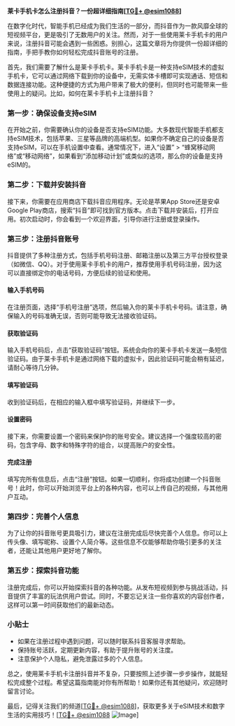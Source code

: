 **莱卡手机卡怎么注册抖音？一份超详细指南[[TG💪+ @esim1088](https://t.me/s/esim1088)]**

在数字化时代，智能手机已经成为我们生活的一部分，而抖音作为一款风靡全球的短视频平台，更是吸引了无数用户的关注。然而，对于一些使用莱卡手机卡的用户来说，注册抖音可能会遇到一些困惑。别担心，这篇文章将为你提供一份超详细的指南，手把手教你如何轻松完成抖音账号的注册。

首先，我们需要了解什么是莱卡手机卡。莱卡手机卡是一种支持eSIM技术的虚拟手机卡，它可以通过网络下载到你的设备中，无需实体卡槽即可实现通话、短信和数据连接功能。这种便捷的方式为用户带来了极大的便利，但同时也可能带来一些使用上的疑问。比如，如何在莱卡手机卡上注册抖音？

### 第一步：确保设备支持eSIM

在开始之前，你需要确认你的设备是否支持eSIM功能。大多数现代智能手机都支持eSIM技术，包括苹果、三星等品牌的高端机型。如果你不确定自己的设备是否支持eSIM，可以在手机设置中查看。通常情况下，进入“设置” > “蜂窝移动网络”或“移动网络”，如果看到“添加移动计划”或类似的选项，那么你的设备是支持eSIM的。

### 第二步：下载并安装抖音

接下来，你需要在应用商店下载抖音应用程序。无论是苹果App Store还是安卓Google Play商店，搜索“抖音”即可找到官方版本。点击下载并安装后，打开应用。初次启动时，你会看到一个欢迎界面，引导你进行注册或登录操作。

### 第三步：注册抖音账号

抖音提供了多种注册方式，包括手机号码注册、邮箱注册以及第三方平台授权登录（如微信、QQ）。对于使用莱卡手机卡的用户，推荐使用手机号码注册，因为这可以直接绑定你的电话号码，方便后续的验证和使用。

#### 输入手机号码

在注册页面，选择“手机号注册”选项，然后输入你的莱卡手机卡号码。请注意，确保输入的号码准确无误，否则可能导致无法接收验证码。

#### 获取验证码

输入手机号码后，点击“获取验证码”按钮。系统会向你的莱卡手机卡发送一条短信验证码。由于莱卡手机卡是通过网络下载的虚拟卡，因此验证码可能会稍有延迟，请耐心等待几分钟。

#### 填写验证码

收到验证码后，在相应的输入框中填写验证码，并继续下一步。

#### 设置密码

接下来，你需要设置一个密码来保护你的账号安全。建议选择一个强度较高的密码，包含字母、数字和特殊字符的组合，以提高账户的安全性。

#### 完成注册

填写完所有信息后，点击“注册”按钮。如果一切顺利，你将成功创建一个抖音账号！此时，你可以开始浏览平台上的各种内容，也可以上传自己的视频，与其他用户互动。

### 第四步：完善个人信息

为了让你的抖音账号更具吸引力，建议在注册完成后尽快完善个人信息。你可以上传头像、填写昵称、设置个人简介等。这些信息不仅能够帮助你吸引更多的关注者，还能让其他用户更好地了解你。

### 第五步：探索抖音功能

注册完成后，你可以开始探索抖音的各种功能。从发布短视频到参与挑战活动，抖音提供了丰富的玩法供用户尝试。同时，不要忘记关注一些你喜欢的内容创作者，这样可以第一时间获取他们的最新动态。

### 小贴士

- 如果在注册过程中遇到问题，可以随时联系抖音客服寻求帮助。
- 保持账号活跃，定期更新内容，有助于提升账号的关注度。
- 注意保护个人隐私，避免泄露过多的个人信息。

总之，使用莱卡手机卡注册抖音并不复杂，只要按照上述步骤一步步操作，就能轻松完成整个过程。希望这篇指南能对你有所帮助！如果你还有其他疑问，欢迎随时留言讨论。

最后，记得关注我们的频道[[TG💪+ @esim1088](https://t.me/s/esim1088)]，获取更多关于eSIM技术和数字生活的实用技巧！[[TG💪+ @esim1088](https://t.me/s/esim1088) ![Image](https://i.postimg.cc/4NQfJmqS/Snipaste-2025-05-13-00-14-12.png)]